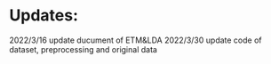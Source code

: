 # Updates:
2022/3/16 update ducument of ETM&LDA
2022/3/30 update code of dataset, preprocessing and original data
